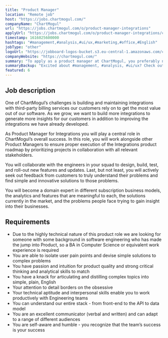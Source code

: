 ```yaml
---
title: "Product Manager"
location: "Remote job"
host: "https://jobs.chartmogul.com/"
companyName: "ChartMogul"
url: "https://jobs.chartmogul.com/o/product-manager-integrations"
applyUrl: "https://jobs.chartmogul.com/o/product-manager-integrations/c/new"
timestamp: 1616025600000
hashtags: "#management,#analysis,#ui/ux,#marketing,#office,#English"
jobType: "other"
logoUrl: "https://jobboard-logos-bucket.s3.eu-central-1.amazonaws.com/chartmogul"
companyWebsite: "https://chartmogul.com/"
summary: "To apply as a product manager at ChartMogul, you preferably need to have some knowledge of: #management, #analysis, #ui/ux."
summaryBackup: "Excited about #management, #analysis, #ui/ux? Check out this job post!"
featured: 6
---
```


## Job description

One of ChartMogul’s challenges is building and maintaining integrations with third-party billing services our customers rely on to get the most value out of our software. As we grow, we want to build more integrations to generate more insights for our customers in addition to improving the integrations we have already developed.

As Product Manager for Integrations you will play a central role in ChartMogul’s overall success. In this role, you will work alongside other Product Managers to ensure proper execution of the Integrations product roadmap by prioritizing projects in collaboration with all relevant stakeholders.

You will collaborate with the engineers in your squad to design, build, test, and roll-out new features and updates. Last, but not least, you will actively seek out feedback from customers to truly understand their problems and find simple and innovative solutions to those problems.

You will become a domain expert in different subscription business models, the analytics and features that are meaningful to each, the solutions currently in the market, and the problems people face trying to gain insight into their businesses.

## Requirements

*   Due to the highly technical nature of this product role we are looking for someone with some background in software engineering who has made the jump into Product, so a BA in Computer Science or equivalent work experience is required
*   You are able to isolate user pain points and devise simple solutions to complex problems
*   You have passion and intuition for product quality and strong critical thinking and analytical skills to match
*   You have a knack for articulating and distilling complex topics into simple, plain, English
*   Your attention to detail borders on the obsessive
*   Your technical aptitude and interpersonal skills enable you to work productively with Engineering teams
*   You can understand our entire stack - from front-end to the API to data model
*   You are an excellent communicator (verbal and written) and can adapt to a range of different audiences
*   You are self-aware and humble - you recognize that the team’s success is your success
